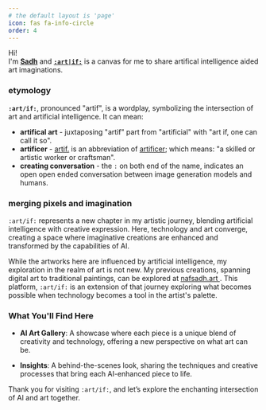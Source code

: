 ```yaml
---
# the default layout is 'page'
icon: fas fa-info-circle
order: 4
---
```


Hi!  
I'm **[Sadh](https://nafsadh.com)** and **[`:art|if:`](https://ai.nafsadh.art)**
is a canvas for me to share artifical intelligence aided art imaginations.

### etymology

**`:art/if:`**, pronounced "artif", is a wordplay, symbolizing the intersection
of art and artificial intelligence. It can mean:

* **artifical art** - juxtaposing "artif" part from "artificial" with "art if, one
  can call it so".
* **artificer** - [artif.](https://www.encyclopedia.com/humanities/dictionaries-thesauruses-pictures-and-press-releases/artif) 
  is an abbreviation of [artificer](https://m-w.com/dictionary/artificer); which 
  means: "a skilled or artistic worker or craftsman".  
* **creating conversation** - the `:` on both end of the name, indicates an open
  open ended conversation between image generation models and humans.   

### merging pixels and imagination

`:art/if:` represents a new chapter in my artistic journey, blending artificial intelligence with creative expression. Here, technology and art converge,
creating a space where imaginative creations are enhanced and transformed by the
capabilities of AI.

While the artworks here are influenced by artificial intelligence, my 
exploration in the realm of art is not new. My previous creations, spanning 
digital art to traditional paintings, can be explored at [nafsadh.art
](https://nafsadh.art). This platform, `:art/if:` is an extension of that 
journey exploring what becomes possible when technology becomes a tool in the 
artist's palette.

### What You'll Find Here

- **AI Art Gallery**: A showcase where each piece is a unique blend of 
  creativity and technology, offering a new perspective on what art can be.
  
- **Insights**: A behind-the-scenes look, sharing the techniques and creative  
  processes that bring each AI-enhanced piece to life.

Thank you for visiting `:art/if:`, and let’s explore the enchanting 
intersection of AI and art together.
